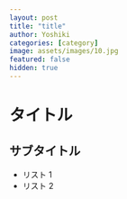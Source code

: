 ```yaml
---
layout: post
title: "title"
author: Yoshiki
categories: [category]
image: assets/images/10.jpg
featured: false
hidden: true
---
```


# タイトル

## サブタイトル

- リスト 1
- リスト 2
